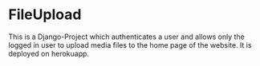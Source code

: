 # FileUpload

This is a Django-Project which authenticates a user and allows only the logged in user to upload media files to the home page of the website.
It is deployed on herokuapp.
